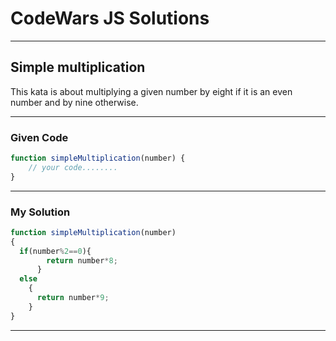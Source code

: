 # CodeWars JS Solutions

---

## Simple multiplication


This kata is about multiplying a given number by eight if it is an even number and by nine otherwise.

---

### Given Code


```js
function simpleMultiplication(number) {
    // your code........
}
```

---

### My Solution 


```js
function simpleMultiplication(number)
{
  if(number%2==0){
        return number*8;
      }
  else
    {
      return number*9;
    }
}

```


---
